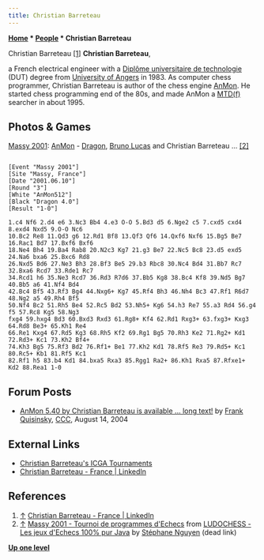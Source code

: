 ```yaml
---
title: Christian Barreteau
---
```

**[Home](Home "Home") * [People](People "People") * Christian Barreteau**

[](https://www.linkedin.com/in/christian-barreteau-795a431a/) Christian Barreteau <a id="cite-note-1" href="#cite-ref-1">[1]</a>
**Christian Barreteau**,

a French electrical engineer with a [Diplôme universitaire de technologie](https://en.wikipedia.org/wiki/University_Institutes_of_Technology) (DUT) degree from [University of Angers](https://en.wikipedia.org/wiki/University_of_Angers) in 1983.
As computer chess programmer, Christian Barreteau is author of the chess engine [AnMon](AnMon "AnMon"). He started chess programming end of the 80s, and made AnMon a [MTD(f)](</MTD(f)> "MTD(f)") searcher in about 1995.

## Photos & Games

[](File:Drag_anm.jpg)
[Massy 2001](Massy_2001 "Massy 2001"): [AnMon](AnMon "AnMon") - [Dragon](Dragon_FR "Dragon FR"), [Bruno Lucas](Bruno_Lucas "Bruno Lucas") and Christian Barreteau ... <a id="cite-note-2" href="#cite-ref-2">[2]</a>

```

[Event "Massy 2001"]
[Site "Massy, France"]
[Date "2001.06.10"]
[Round "3"]
[White "AnMon512"]
[Black "Dragon 4.0"]
[Result "1-0"]

1.c4 Nf6 2.d4 e6 3.Nc3 Bb4 4.e3 O-O 5.Bd3 d5 6.Nge2 c5 7.cxd5 cxd4 8.exd4 Nxd5 9.O-O Nc6 
10.Bc2 Re8 11.Qd3 g6 12.Rd1 Bf8 13.Qf3 Qf6 14.Qxf6 Nxf6 15.Bg5 Be7 16.Rac1 Bd7 17.Bxf6 Bxf6 
18.Ne4 Bh4 19.Ba4 Rab8 20.N2c3 Kg7 21.g3 Be7 22.Nc5 Bc8 23.d5 exd5 24.Na6 bxa6 25.Bxc6 Rd8 
26.Nxd5 Bd6 27.Ne3 Bh3 28.Bf3 Be5 29.b3 Rbc8 30.Nc4 Bd4 31.Bb7 Rc7 32.Bxa6 Rcd7 33.Rde1 Rc7 
34.Rcd1 h6 35.Ne3 Rcd7 36.Rd3 R7d6 37.Bb5 Kg8 38.Bc4 Kf8 39.Nd5 Bg7 40.Bb5 a6 41.Nf4 Bd4 
42.Bc4 Bf5 43.Rf3 Bg4 44.Nxg6+ Kg7 45.Rf4 Bh3 46.Nh4 Bc3 47.Rf1 R6d7 48.Ng2 a5 49.Rh4 Bf5 
50.Nf4 Bc2 51.Rh5 Be4 52.Rc5 Bd2 53.Nh5+ Kg6 54.h3 Re7 55.a3 Rd4 56.g4 f5 57.Rc8 Kg5 58.Ng3 
fxg4 59.hxg4 Bd3 60.Bxd3 Rxd3 61.Rg8+ Kf4 62.Rd1 Rxg3+ 63.fxg3+ Kxg3 64.Rd8 Be3+ 65.Kh1 Re4 
66.Re1 Kxg4 67.Rd5 Kg3 68.Rh5 Kf2 69.Rg1 Bg5 70.Rh3 Ke2 71.Rg2+ Kd1 72.Rd3+ Kc1 73.Kh2 Bf4+ 
74.Kh3 Bg5 75.Rf3 Bd2 76.Rf1+ Be1 77.Kh2 Kd1 78.Rf5 Re3 79.Rd5+ Kc1 80.Rc5+ Kb1 81.Rf5 Kc1 
82.Rf1 h5 83.b4 Kd1 84.bxa5 Rxa3 85.Rgg1 Ra2+ 86.Kh1 Rxa5 87.Rfxe1+ Kd2 88.Rea1 1-0

```

## Forum Posts

- [AnMon 5.40 by Christian Barreteau is available ... long text!](https://www.stmintz.com/ccc/index.php?id=382344) by [Frank Quisinsky](Frank_Quisinsky "Frank Quisinsky"), [CCC](CCC "CCC"), August 14, 2004

## External Links

- [Christian Barreteau's ICGA Tournaments](https://www.game-ai-forum.org/icga-tournaments/person.php?id=11)
- [Christian Barreteau - France | LinkedIn](https://www.linkedin.com/in/christian-barreteau-795a431a/)

## References

1. <a id="cite-ref-1" href="#cite-note-1">↑</a> [Christian Barreteau - France | LinkedIn](https://www.linkedin.com/in/christian-barreteau-795a431a/)
1. <a id="cite-ref-2" href="#cite-note-2">↑</a> [Massy 2001 - Tournoi de programmes d'Echecs](http://www.ludochess.com/trn_massy2001/tournoi.php3) from [LUDOCHESS - Les jeux d'Echecs 100% pur Java](http://www.ludochess.com/dotcom/accueil.php3) by [Stéphane Nguyen](St%C3%A9phane_Nguyen "Stéphane Nguyen") (dead link)

**[Up one level](People "People")**

